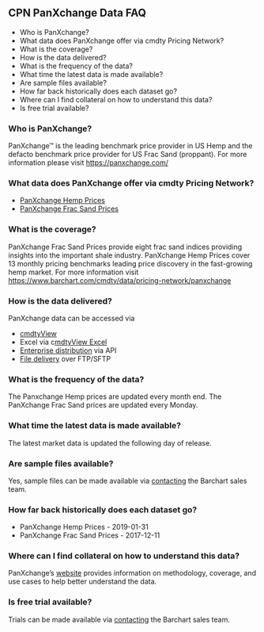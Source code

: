 ## CPN PanXchange Data FAQ
* Who is PanXchange?
* What data does PanXchange offer via cmdty Pricing Network?
* What is the coverage?
* How is the data delivered?
* What is the frequency of the data?
* What time the latest data is made available?
* Are sample files available?
* How far back historically does each dataset go?
* Where can I find collateral on how to understand this data?
* Is free trial available?

### Who is PanXchange?
PanXchange™ is the leading benchmark price provider in US Hemp and the defacto benchmark price provider for US Frac Sand (proppant). For more information please visit https://panxchange.com/

### What data does PanXchange offer via cmdty Pricing Network?
* [PanXchange Hemp Prices](https://www.barchart.com/solutions/data/market/PXC_HEMP)
* [PanXchange Frac Sand Prices](https://www.barchart.com/solutions/data/market/PXC_SAND)

### What is the coverage?
PanXchange Frac Sand Prices provide eight frac sand indices providing insights into the important shale industry. PanXchange Hemp Prices cover 13 monthly pricing benchmarks leading price discovery in the fast-growing hemp market. For more information visit https://www.barchart.com/cmdty/data/pricing-network/panxchange

### How is the data delivered?
PanXchange data can be accessed via
* [cmdtyView](https://www.barchart.com/cmdty/trading/cmdtyview)
* Excel via c[mdtyView Excel](https://www.barchart.com/cmdty/trading/cmdtyview-excel)
* [Enterprise distribution](https://www.barchart.com/cmdty/contact) via API
* [File delivery](https://www.barchart.com/cmdty/contact) over FTP/SFTP

### What is the frequency of the data?
The Panxchange Hemp prices are updated every month end. The PanXchange Frac Sand prices are updated every Monday.

### What time the latest data is made available?
The latest market data is updated the following day of release.

### Are sample files available?
Yes, sample files can be made available via [contacting](https://www.barchart.com/cmdty/contact) the Barchart sales team.

### How far back historically does each dataset go?
* PanXchange Hemp Prices - 2019-01-31
* PanXchange Frac Sand Prices - 2017-12-11

### Where can I find collateral on how to understand this data?
PanXchange’s [website](https://panxchange.com/) provides information on methodology, coverage, and use cases to help better understand the data.

### Is free trial available?
Trials can be made available via [contacting](https://www.barchart.com/cmdty/contact) the Barchart sales team.
